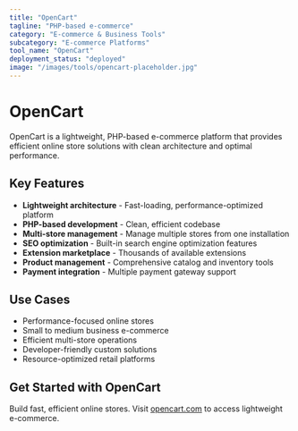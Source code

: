 ```yaml
---
title: "OpenCart"
tagline: "PHP-based e-commerce"
category: "E-commerce & Business Tools"
subcategory: "E-commerce Platforms"
tool_name: "OpenCart"
deployment_status: "deployed"
image: "/images/tools/opencart-placeholder.jpg"
---
```


# OpenCart

OpenCart is a lightweight, PHP-based e-commerce platform that provides efficient online store solutions with clean architecture and optimal performance.

## Key Features

- **Lightweight architecture** - Fast-loading, performance-optimized platform
- **PHP-based development** - Clean, efficient codebase
- **Multi-store management** - Manage multiple stores from one installation
- **SEO optimization** - Built-in search engine optimization features
- **Extension marketplace** - Thousands of available extensions
- **Product management** - Comprehensive catalog and inventory tools
- **Payment integration** - Multiple payment gateway support

## Use Cases

- Performance-focused online stores
- Small to medium business e-commerce
- Efficient multi-store operations
- Developer-friendly custom solutions
- Resource-optimized retail platforms

## Get Started with OpenCart

Build fast, efficient online stores. Visit [opencart.com](https://www.opencart.com) to access lightweight e-commerce.